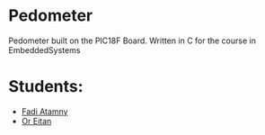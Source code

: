# Pedometer
 Pedometer built on the PIC18F Board. Written in C for the course in EmbeddedSystems

# Students:
- [Fadi Atamny](https://github.com/fadiatamny)
- [Or Eitan](https://github.com/oreitan)
